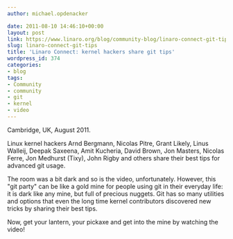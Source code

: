 ```yaml
---
author: michael.opdenacker

date: 2011-08-10 14:46:10+00:00
layout: post
link: https://www.linaro.org/blog/community-blog/linaro-connect-git-tips/
slug: linaro-connect-git-tips
title: 'Linaro Connect: kernel hackers share git tips'
wordpress_id: 374
categories:
- blog
tags:
- Community
- community
- git
- kernel
- video
---
```


Cambridge, UK, August 2011.

Linux kernel hackers Arnd Bergmann, Nicolas Pitre, Grant Likely, Linus Walleij, Deepak Saxeena, Amit Kucheria, David Brown, Jon Masters, Nicolas Ferre, Jon Medhurst (Tixy), John Rigby and others share their best tips for advanced git usage.

The room was a bit dark and so is the video, unfortunately. However, this "git party" can be like a gold mine for people using git in their everyday life: it is dark like any mine, but full of precious nuggets. Git has so many utilities and options that even the long time kernel contributors discovered new tricks by sharing their best tips.

Now, get your lantern, your pickaxe and get into the mine by watching the video!
